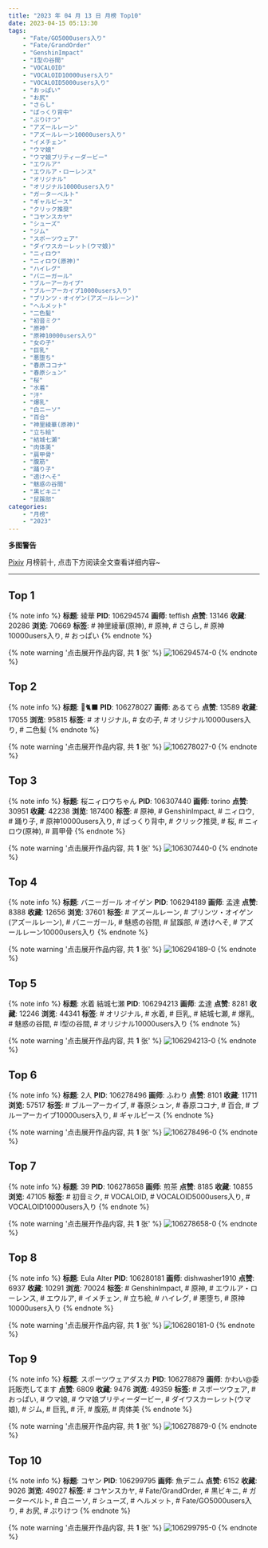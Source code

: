 ```yaml
---
title: "2023 年 04 月 13 日 月榜 Top10"
date: 2023-04-15 05:13:30
tags:
    - "Fate/GO5000users入り"
    - "Fate/GrandOrder"
    - "GenshinImpact"
    - "I型の谷間"
    - "VOCALOID"
    - "VOCALOID10000users入り"
    - "VOCALOID5000users入り"
    - "おっぱい"
    - "お尻"
    - "さらし"
    - "ぱっくり背中"
    - "ぷりけつ"
    - "アズールレーン"
    - "アズールレーン10000users入り"
    - "イメチェン"
    - "ウマ娘"
    - "ウマ娘プリティーダービー"
    - "エウルア"
    - "エウルア・ローレンス"
    - "オリジナル"
    - "オリジナル10000users入り"
    - "ガーターベルト"
    - "ギャルピース"
    - "クリック推奨"
    - "コヤンスカヤ"
    - "シューズ"
    - "ジム"
    - "スポーツウェア"
    - "ダイワスカーレット(ウマ娘)"
    - "ニィロウ"
    - "ニィロウ(原神)"
    - "ハイレグ"
    - "バニーガール"
    - "ブルーアーカイブ"
    - "ブルーアーカイブ10000users入り"
    - "プリンツ・オイゲン(アズールレーン)"
    - "ヘルメット"
    - "二色髪"
    - "初音ミク"
    - "原神"
    - "原神10000users入り"
    - "女の子"
    - "巨乳"
    - "悪堕ち"
    - "春原ココナ"
    - "春原シュン"
    - "桜"
    - "水着"
    - "汗"
    - "爆乳"
    - "白ニーソ"
    - "百合"
    - "神里綾華(原神)"
    - "立ち絵"
    - "結城七瀬"
    - "肉体美"
    - "肩甲骨"
    - "腹筋"
    - "踊り子"
    - "透けへそ"
    - "魅惑の谷間"
    - "黒ビキニ"
    - "鼠蹊部"
categories:
    - "月榜"
    - "2023"
---
```


<i class="fa fa-triangle-exclamation"></i>**多图警告**<i class="fa fa-triangle-exclamation"></i>

[Pixiv](https://www.pixiv.net/) 月榜前十, 点击下方阅读全文查看详细内容~

<!-- more -->

---

## Top 1

{% note info %}
**标题**: 綾華
**PID**: 106294574 **画师**: teffish
**点赞**: 13146 **收藏**: 20286 **浏览**: 70669
**标签**: # 神里綾華(原神), # 原神, # さらし, # 原神10000users入り, # おっぱい
{% endnote %}

{% note warning '点击展开作品内容, 共 **1** 张' %}
![106294574-0](https://i.pixiv.re/img-original/img/2023/03/17/17/33/00/106294574_p0.jpg)
{% endnote %}

## Top 2

{% note info %}
**标题**: 💖🐈‍⬛
**PID**: 106278027 **画师**: あるてら
**点赞**: 13589 **收藏**: 17055 **浏览**: 95815
**标签**: # オリジナル, # 女の子, # オリジナル10000users入り, # 二色髪
{% endnote %}

{% note warning '点击展开作品内容, 共 **1** 张' %}
![106278027-0](https://i.pixiv.re/img-original/img/2023/03/17/00/00/09/106278027_p0.png)
{% endnote %}

## Top 3

{% note info %}
**标题**: 桜ニィロウちゃん
**PID**: 106307440 **画师**: torino
**点赞**: 30951 **收藏**: 42238 **浏览**: 187400
**标签**: # 原神, # GenshinImpact, # ニィロウ, # 踊り子, # 原神10000users入り, # ぱっくり背中, # クリック推奨, # 桜, # ニィロウ(原神), # 肩甲骨
{% endnote %}

{% note warning '点击展开作品内容, 共 **1** 张' %}
![106307440-0](https://i.pixiv.re/img-original/img/2023/03/18/00/01/01/106307440_p0.jpg)
{% endnote %}

## Top 4

{% note info %}
**标题**: バニーガール オイゲン
**PID**: 106294189 **画师**: 孟達
**点赞**: 8388 **收藏**: 12656 **浏览**: 37601
**标签**: # アズールレーン, # プリンツ・オイゲン(アズールレーン), # バニーガール, # 魅惑の谷間, # 鼠蹊部, # 透けへそ, # アズールレーン10000users入り
{% endnote %}

{% note warning '点击展开作品内容, 共 **1** 张' %}
![106294189-0](https://i.pixiv.re/img-original/img/2023/03/17/17/15/01/106294189_p0.jpg)
{% endnote %}

## Top 5

{% note info %}
**标题**: 水着 結城七瀬
**PID**: 106294213 **画师**: 孟達
**点赞**: 8281 **收藏**: 12246 **浏览**: 44341
**标签**: # オリジナル, # 水着, # 巨乳, # 結城七瀬, # 爆乳, # 魅惑の谷間, # I型の谷間, # オリジナル10000users入り
{% endnote %}

{% note warning '点击展开作品内容, 共 **1** 张' %}
![106294213-0](https://i.pixiv.re/img-original/img/2023/03/17/17/16/22/106294213_p0.jpg)
{% endnote %}

## Top 6

{% note info %}
**标题**: 2人
**PID**: 106278496 **画师**: ふわり
**点赞**: 8101 **收藏**: 11711 **浏览**: 57517
**标签**: # ブルーアーカイブ, # 春原シュン, # 春原ココナ, # 百合, # ブルーアーカイブ10000users入り, # ギャルピース
{% endnote %}

{% note warning '点击展开作品内容, 共 **1** 张' %}
![106278496-0](https://i.pixiv.re/img-original/img/2023/03/17/00/06/08/106278496_p0.jpg)
{% endnote %}

## Top 7

{% note info %}
**标题**: 39
**PID**: 106278658 **画师**: 煎茶
**点赞**: 8185 **收藏**: 10855 **浏览**: 47105
**标签**: # 初音ミク, # VOCALOID, # VOCALOID5000users入り, # VOCALOID10000users入り
{% endnote %}

{% note warning '点击展开作品内容, 共 **1** 张' %}
![106278658-0](https://i.pixiv.re/img-original/img/2023/03/17/00/10/17/106278658_p0.jpg)
{% endnote %}

## Top 8

{% note info %}
**标题**: Eula Alter
**PID**: 106280181 **画师**: dishwasher1910
**点赞**: 6937 **收藏**: 10291 **浏览**: 70024
**标签**: # GenshinImpact, # 原神, # エウルア・ローレンス, # エウルア, # イメチェン, # 立ち絵, # ハイレグ, # 悪堕ち, # 原神10000users入り
{% endnote %}

{% note warning '点击展开作品内容, 共 **1** 张' %}
![106280181-0](https://i.pixiv.re/img-original/img/2023/03/17/00/57/16/106280181_p0.jpg)
{% endnote %}

## Top 9

{% note info %}
**标题**: スポーツウェアダスカ
**PID**: 106278879 **画师**: かわい@委託販売してます
**点赞**: 6809 **收藏**: 9476 **浏览**: 49359
**标签**: # スポーツウェア, # おっぱい, # ウマ娘, # ウマ娘プリティーダービー, # ダイワスカーレット(ウマ娘), # ジム, # 巨乳, # 汗, # 腹筋, # 肉体美
{% endnote %}

{% note warning '点击展开作品内容, 共 **1** 张' %}
![106278879-0](https://i.pixiv.re/img-original/img/2023/03/17/00/16/12/106278879_p0.jpg)
{% endnote %}

## Top 10

{% note info %}
**标题**: コヤン
**PID**: 106299795 **画师**: 魚デニム
**点赞**: 6152 **收藏**: 9026 **浏览**: 49027
**标签**: # コヤンスカヤ, # Fate/GrandOrder, # 黒ビキニ, # ガーターベルト, # 白ニーソ, # シューズ, # ヘルメット, # Fate/GO5000users入り, # お尻, # ぷりけつ
{% endnote %}

{% note warning '点击展开作品内容, 共 **1** 张' %}
![106299795-0](https://i.pixiv.re/img-original/img/2023/03/17/20/36/16/106299795_p0.jpg)
{% endnote %}
